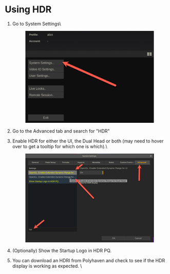 # Using HDR

1.  Go to System Settings\


    <figure><img src="../.gitbook/assets/image (1) (1) (1) (1) (1) (1).png" alt=""><figcaption></figcaption></figure>
2. Go to the Advanced tab and search for "HDR"
3.  Enable HDR for either the UI, the Dual Head or both (may need to hover over to get a tooltip for which one is which).\


    <figure><img src="../.gitbook/assets/image (1) (1) (1) (1) (1) (1) (1).png" alt=""><figcaption></figcaption></figure>
4. (Optionally) Show the Startup Logo in HDR PQ.&#x20;
5. You can download an HDRI from Polyhaven and check to see if the HDR display is working as expected. \
